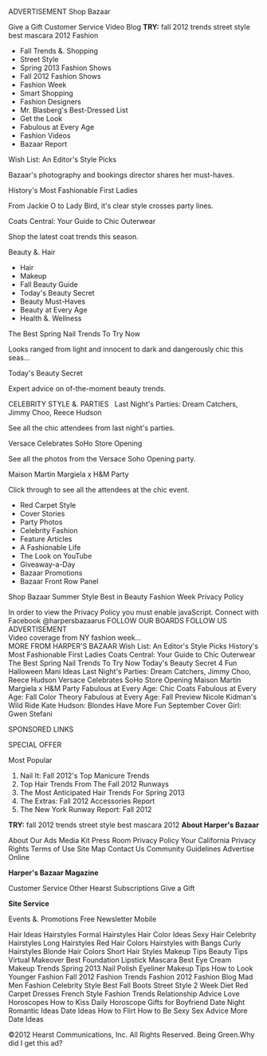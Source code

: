 ADVERTISEMENT Shop Bazaar

Give a Gift Customer Service Video Blog **TRY:** fall 2012 trends street style best mascara 2012 Fashion  

*   Fall Trends &. Shopping
*   Street Style
*   Spring 2013 Fashion Shows
*   Fall 2012 Fashion Shows
*   Fashion Week
*   Smart Shopping
*   Fashion Designers
*   Mr. Blasberg's Best-Dressed List
*   Get the Look
*   Fabulous at Every Age
*   Fashion Videos
*   Bazaar Report

Wish List: An Editor's Style Picks

Bazaar's photography and bookings director shares her must-haves.

History's Most Fashionable First Ladies

From Jackie O to Lady Bird, it's clear style crosses party lines.

Coats Central: Your Guide to Chic Outerwear

Shop the latest coat trends this season.

Beauty &. Hair  

*   Hair
*   Makeup
*   Fall Beauty Guide
*   Today's Beauty Secret
*   Beauty Must-Haves
*   Beauty at Every Age
*   Health &. Wellness

The Best Spring Nail Trends To Try Now

Looks ranged from light and innocent to dark and dangerously chic this seas...

Today's Beauty Secret

Expert advice on of-the-moment beauty trends.

CELEBRITY STYLE &. PARTIES   Last Night's Parties: Dream Catchers, Jimmy Choo, Reece Hudson

See all the chic attendees from last night's parties.

Versace Celebrates SoHo Store Opening

See all the photos from the Versace Soho Opening party.

Maison Martin Margiela x H&M Party

Click through to see all the attendees at the chic event.

*   Red Carpet Style
*   Cover Stories
*   Party Photos
*   Celebrity Fashion
*   Feature Articles
*   A Fashionable Life
*   The Look on YouTube
*   Giveaway-a-Day
*   Bazaar Promotions
*   Bazaar Front Row Panel

Shop Bazaar Summer Style Best in Beauty Fashion Week Privacy Policy

In order to view the Privacy Policy you must enable javaScript. Connect with Facebook @harpersbazaarus FOLLOW OUR BOARDS FOLLOW US ADVERTISEMENT  
Video coverage from NY fashion week...  
MORE FROM HARPER'S BAZAAR Wish List: An Editor's Style Picks History's Most Fashionable First Ladies Coats Central: Your Guide to Chic Outerwear The Best Spring Nail Trends To Try Now Today's Beauty Secret 4 Fun Halloween Mani Ideas Last Night's Parties: Dream Catchers, Jimmy Choo, Reece Hudson Versace Celebrates SoHo Store Opening Maison Martin Margiela x H&M Party Fabulous at Every Age: Chic Coats Fabulous at Every Age: Fall Color Theory Fabulous at Every Age: Fall Preview Nicole Kidman's Wild Ride Kate Hudson: Blondes Have More Fun September Cover Girl: Gwen Stefani

SPONSORED LINKS

SPECIAL OFFER

Most Popular

1.  Nail It: Fall 2012's Top Manicure Trends
2.  Top Hair Trends From The Fall 2012 Runways
3.  The Most Anticipated Hair Trends For Spring 2013
4.  The Extras: Fall 2012 Accessories Report
5.  The New York Runway Report: Fall 2012

**TRY:** fall 2012 trends street style best mascara 2012 **About Harper's Bazaar**

About Our Ads Media Kit Press Room Privacy Policy Your California Privacy Rights Terms of Use Site Map Contact Us Community Guidelines Advertise Online

**Harper's Bazaar Magazine**

Customer Service Other Hearst Subscriptions Give a Gift

**Site Service**

Events &. Promotions Free Newsletter Mobile

Hair Ideas Hairstyles Formal Hairstyles Hair Color Ideas Sexy Hair Celebrity Hairstyles Long Hairstyles Red Hair Colors Hairstyles with Bangs Curly Hairstyles Blonde Hair Colors Short Hair Styles Makeup Tips Beauty Tips Virtual Makeover Best Foundation Lipstick Mascara Best Eye Cream Makeup Trends Spring 2013 Nail Polish Eyeliner Makeup Tips How to Look Younger Fashion Fall 2012 Fashion Trends Fashion 2012 Fashion Blog Mad Men Fashion Celebrity Style Best Fall Boots Street Style 2 Week Diet Red Carpet Dresses French Style Fashion Trends Relationship Advice Love Horoscopes How to Kiss Daily Horoscope Gifts for Boyfriend Date Night Romantic Ideas Date Ideas How to Flirt How to Be Sexy Sex Advice More Date Ideas

©2012 Hearst Communications, Inc. All Rights Reserved. Being Green.Why did I get this ad?